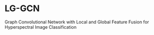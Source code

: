 # LG-GCN
Graph Convolutional Network with Local and Global Feature Fusion for Hyperspectral Image Classification
